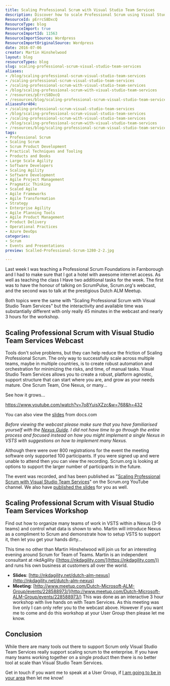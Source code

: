 ```yaml
---
title: Scaling Professional Scrum with Visual Studio Team Services
description: Discover how to scale Professional Scrum using Visual Studio Team Services. Learn strategies for effective team collaboration and automation in your projects.
ResourceId: pErrcS8DxcQ
ResourceType: blog
ResourceImport: true
ResourceImportId: 11563
ResourceImportSource: Wordpress
ResourceImportOriginalSource: Wordpress
date: 2016-07-06
creator: Martin Hinshelwood
layout: blog
resourceTypes: blog
slug: scaling-professional-scrum-visual-studio-team-services
aliases:
- /blog/scaling-professional-scrum-visual-studio-team-services
- /scaling-professional-scrum-visual-studio-team-services
- /scaling-professional-scrum-with-visual-studio-team-services
- /blog/scaling-professional-scrum-with-visual-studio-team-services
- /resources/pErrcS8DxcQ
- /resources/blog/scaling-professional-scrum-visual-studio-team-services
aliasesFor404:
- /scaling-professional-scrum-visual-studio-team-services
- /blog/scaling-professional-scrum-visual-studio-team-services
- /scaling-professional-scrum-with-visual-studio-team-services
- /blog/scaling-professional-scrum-with-visual-studio-team-services
- /resources/blog/scaling-professional-scrum-visual-studio-team-services
tags:
- Professional Scrum
- Scaling Scrum
- Scrum Product Development
- Practical Techniques and Tooling
- Products and Books
- Large Scale Agility
- Software Developers
- Scaling Agility
- Software Development
- Agile Project Management
- Pragmatic Thinking
- Scaled Agile
- Agile Frameworks
- Agile Transformation
- Strategy
- Enterprise Agility
- Agile Planning Tools
- Agile Product Management
- Product Delivery
- Operational Practices
- Azure DevOps
categories:
- Scrum
- Events and Presentations
preview: Scalled-Professional-Scrum-1280-2-2.jpg

---
```

Last week I was teaching a Professional Scrum Foundations in Farnborough and I had to make sure that I got a hotel with awesome internet access. As well as teaching the class I Have two additional tasks for the week. The first was to have the honour of talking on ScrumPulse, Scrum.org's webcast, and the second was to talk at the prestigious Dutch ALM Meetup.

Both topics were the same with "Scaling Professional Scrum with Visual Studio Team Services" but the interactivity and available time was substantially different with only really 45 minutes in the webcast and nearly 3 hours for the workshop.

## Scaling Professional Scrum with Visual Studio Team Services Webcast

Tools don't solve problems, but they can help reduce the friction of Scaling Professional Scrum. The only way to successfully scale across multiple teams, maybe in multiple countries, is to create robust automation and orchestration for minimizing the risks, and time, of manual tasks. Visual Studio Team Services allows you to create a robust, platform agnostic, support structure that can start where you are, and grow as your needs mature. One Scrum Team, One Nexus, or many...

See how it grows...

https://www.youtube.com/watch?v=7o8YuisXZzc&w=768&h=432

You can also view the [slides](http://nkdagility.net/SPSwithVSTS) from docs.com

_Before viewing the webcast please make sure that you have familiarised yourself with the [Nexus Guide](https://www.scrum.org/Resources/The-Nexus-Guide). I did not have time to go through the entire process and focused instead on how you might implement a single Nexus in VSTS with suggestions on how to implement many Nexus._

Although there were over 800 registrations for the event the meeting software only supported 100 participants. If you were signed up and were unable to attend then you can view the recording. Scrum.org is looking at options to support the larger number of participants in the future.

The event was recorded, and has been published as "[Scaling Professional Scrum with Visual Studio Team Services](https://www.youtube.com/watch?v=7o8YuisXZzc)" on the Scrum.org YouTube channel. We also have [published the slides](https://doc.co/LPzMBT) for you as well.

## Scaling Professional Scrum with Visual Studio Team Services Workshop

Find out how to organize many teams of work in VSTS within a Nexus (3-9 teams) and control what data is shown to who. Martin will introduce Nexus as a compliment to Scrum and demonstrate how to setup VSTS to support it, then let you get your hands dirty…

This time no other than Martin Hinshelwood will join us for an interesting evening around Scrum for Team of Teams. Martin is an independent consultant at nkdAgility ([https://nkdagility.com/](https://nkdagility.com/)) and runs his own business at customers all over the world.

- **Slides**: [http://nkdagility.net/dutch-alm-nexus](http://nkdagility.net/dutch-alm-nexus)
- **Meeting**: [http://www.meetup.com/Dutch-Microsoft-ALM-Group/events/228588973/](http://www.meetup.com/Dutch-Microsoft-ALM-Group/events/228588973/) This was done as an interactive 3 hour workshop with live hands on with Team Services. As this meeting was live only I can only refer you to the webcast above. However if you want me to come and do this workshop at your User Group then please let me know.

## Conclusion

While there are many tools out there to support Scrum only Visual Studio Team Services really support scaling scrum to the enterprise. If you have many teams working together on a single product then there is no better tool at scale than Visual Studio Team Services.

Get in touch if you want me to speak at a User Group, if [I am going to be in your area](https://nkdagility.com/company/about-martin-hinshelwood/) then let me know!
